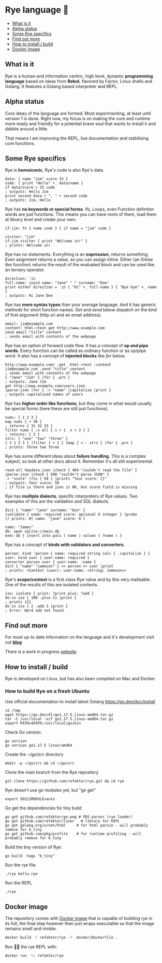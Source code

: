 # Rye language 🌾

   * [What is it](#what-is-it)
   * [Alpha status](#alpha-status)
   * [Some Rye specifics](#some-rye-specifics)
   * [Find out more](#find-out-more)
   * [How to install / build](#how-to-install--build)
   * [Docker image](#docker-image)

## What is it

Rye is a human and information centric, high level, dynamic **programming language** based on ideas from **Rebol**, flavored by
Factor, Linux shells and Golang. It features a Golang based interpreter and REPL.

## Alpha status

Core ideas of the language are formed. Most experimenting, at least until version 1 is done.
Right now, my focus is on making the core and runtime more ready and friendly for a potential brave soul that wants to install it and 
dabble around a little.

That means I am improving the REPL, live documentation and stabilising core functions.

## Some Rye specifics

Rye is **homoiconic**, Rye's code is also Rye's data.

```red
data: { name "Jim" score 33 }
code: { print "Hello" +_ data/name }
if data/score > 25 code
; outputs: Hello Jim
print second data + ", " + second code
; outputs: Jim, Hello
```

Rye has **no keywords or special forms**. Ifs, Loops, even Function
definiton words are just functions. This means you can have more of them,
load them at library level and create your own.

```red
if-jim: fn { name code } { if name = "jim" code }

visitor: "jim"
if-jim visitor { print "Welcome in!" }
; prints: Welcome in!
```

Rye has no statements. Everything is an **expression**, returns 
something. Even asignment returns a value, so you can assign
inline. Either (an if/else like function) returns the result of the evaluated
block and can be used like an ternary operator.

```red
direction: 'in
full-name: join3 name: "Jane" " " surname: "Doe"  
print either direction = 'in { "Hi" +_ full-name } { "Bye bye" +_ name }
; outputs: Hi Jane Doe
```

Rye has **more syntax types** than your average language.
And it has generic methods for short function names. *Get* and *send*
below dispatch on the *kind* of first argument (http uri and an email address).

```red
email: jim@example.com
content: html->text get http://www.example.com
send email "title" content
; sends email with contents of the webpage
```

Rye has an option of forward code flow. It has a concept of 
**op and pipe words**. Every function can
be called as ordinary function or as op/pipe word. It also 
has a concept of **injected blocks** like *for* below.

```red
http://www.example.com/ .get .html->text :content
jim@example.com .send "title" content
; sends email with contents of the webpage
{ "Jane" "Jim" } |for { .prn }
; outputs: Jane Jim
get http://www.example.com/users.json
|parse-json |for { -> "name" |capitalize |print }
; outputs capitalized names of users
```

Rye has **higher order like functions**, but they come in what
would usually be special forms (here these are still just functions).

```red
nums: { 1 2 3 }
map nums { + 30 }
; returns { 31 32 33 }
filter nums { :x all { x > 1  x < 3 } }
; returns: { 2 }
strs: { "one" "two" "three" }
{ 3 1 2 3 } |filter { > 1 } |map { <-- strs } |for { .prn }
; prints: three two three
```

Rye has some different ideas about **failure handling**. This
is a complex subject, so look at other docs about it. Remember it's
all still experimental.

```red
read-all %mydata.json |check { 404 "couldn't read the file" }
|parse-json |check { 500 "couldn't parse JSON" }
-> "score" |fix { 50 } |print1 "Your score: {}"
; outputs: Your score: 50
; if file is there and json is OK, but score field is missing
```

Rye has **multiple dialects**, specific interpreters of Rye values. 
Two examples of this are the validation and SQL dialects.

```red
dict { "name" "jane" surname: "boo" }
|validate { name: required score: optional 0 integer } |probe
// prints: #[ name: "jane" score: 0 ]

name: "James"
db: open sqlite://main.db
exec db { insert into pals ( name ) values ( ?name ) }
```

Rye has a concept of **kinds with validators and converters**.

```red
person: kind 'person { name: required string calc { .capitalize } }
user: kind user { user-name: required }
converter person user { user-name: :name }
dict { "name" "jameson" } >> person >> user |print
; prints: <Context (user): user-name: <String: Jameson>>
```

Rye's **scope/context** is a first class Rye value and by this very malleable.
One of the results of this are isolated contexts.

```red
iso: isolate { print: ?print plus: ?add }
do-in iso { 100 .plus 11 |print }
; prints 111
do-in iso { 2 .add 3 |print }
; Error: Word add not found
 ```
 
## Find out more

For most up-to date information on the language and it's development visit out **[blog](http://ryelang.blogspot.com/)**

There is a work in progress [website](https://refaktor.github.io/rye/).

## How to install / build 

Rye is developed on Linux, but has also been compiled on Mac and Docker.

### How to build Rye on a fresh Ubuntu

Use official documentation to install latest Golang https://go.dev/doc/install

    cd /tmp
    wget https://go.dev/dl/go1.17.5.linux-amd64.tar.gz
    tar -C /usr/local -xzf go1.17.5.linux-amd64.tar.gz
    export PATH=$PATH:/usr/local/go/bin

Check Go version.

    go version
    go version go1.17.5 linux/amd64

Create the ~/go/src directory

    mkdir -p ~/go/src && cd ~/go/src

Clone the main branch from the Rye repository

    git clone https://github.com/refaktor/rye.git && cd rye

Rye doesn't use go modules yet, but "go get"

    export GO111MODULE=auto

Go get the dependencies for tiny build

    go get github.com/refaktor/go-peg # PEG parser (rye loader)
    go get github.com/refaktor/liner   # library for REPL
    go get golang.org/x/net/html     # for html parsin - will probably remove for b_tiny
    go get github.com/pkg/profile    # for runtime profiling - will probably remove for b_tiny

Build the tiny version of Rye:

    go build -tags "b_tiny"

Run the rye file:

    ./rye hello.rye

Run the REPL

    ./rye

## Docker image

The repository comes with [Docker image](./docker/Dockerfile) that is capable of building rye in its full, 
the final step however then just wraps executable so that the image remains small and nimble.

```bash
docker build -t refaktor/rye -f .docker/Dockerfile .
```

Run 🏃‍♂️ the rye REPL with:

```bash
docker run -ti refaktor/rye
```




